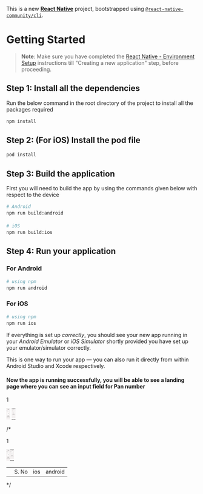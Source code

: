 This is a new [**React Native**](https://reactnative.dev) project, bootstrapped using [`@react-native-community/cli`](https://github.com/react-native-community/cli).

# Getting Started

>**Note**: Make sure you have completed the [React Native - Environment Setup](https://reactnative.dev/docs/environment-setup) instructions till "Creating a new application" step, before proceeding.

## Step 1: Install all the dependencies

Run the below command in the root directory of the project to install all the packages required

```bash
npm install
```

## Step 2: (For iOS) Install the pod file

```bash
pod install
```

## Step 3: Build the application

First you will need to build the app by using the commands given below with respect to the device

```bash
# Android
npm run build:android

# iOS
npm run build:ios
```

## Step 4: Run your application

### For Android

```bash
# using npm
npm run android
```

### For iOS

```bash
# using npm
npm run ios
```

If everything is set up _correctly_, you should see your new app running in your _Android Emulator_ or _iOS Simulator_ shortly provided you have set up your emulator/simulator correctly.

This is one way to run your app — you can also run it directly from within Android Studio and Xcode respectively.

#### Now the app is running successfully, you will be able to see a landing page where you can see an input field for Pan number
<div style={display: 'flex', flexDirection: 'row'}><p>1</p>
    <img src="https://github.com/Harshaapoorv/investwell-screenshots/blob/main/iOS%20Screenshots/landing_page.png" width="10" height="30"/>
    <img src="https://github.com/Harshaapoorv/investwell-screenshots/blob/main/Android%20Screenshots/landing_page.png" width="10" height="30"/></div>

/*<table>
  <th>
    <td>S. No</td>
    <td>ios</td>
  <td>android</td>
  </th>
  <tr>
    <p>1</p>
    <img src="https://github.com/Harshaapoorv/investwell-screenshots/blob/main/iOS%20Screenshots/landing_page.png" width="10" height="30"/>
    <img src="https://github.com/Harshaapoorv/investwell-screenshots/blob/main/Android%20Screenshots/landing_page.png" width="10" height="30"/>
  </tr>
</table>*/
